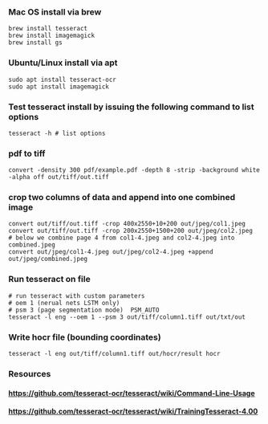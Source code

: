 
### Mac OS install via brew
```console
brew install tesseract
brew install imagemagick
brew install gs
```

### Ubuntu/Linux install via apt
```console
sudo apt install tesseract-ocr
sudo apt install imagemagick
```

### Test tesseract install by issuing the following command to list options
```console
tesseract -h # list options
```

### pdf to tiff
```console
convert -density 300 pdf/example.pdf -depth 8 -strip -background white -alpha off out/tiff/out.tiff
```

### crop two columns of data and append into one combined image
```console
convert out/tiff/out.tiff -crop 400x2550+10+200 out/jpeg/col1.jpeg
convert out/tiff/out.tiff -crop 200x2550+1500+200 out/jpeg/col2.jpeg
# below we combine page 4 from col1-4.jpeg and col2-4.jpeg into combined.jpeg
convert out/jpeg/col1-4.jpeg out/jpeg/col2-4.jpeg +append out/jpeg/combined.jpeg
```

### Run tesseract on file
```console
# run tesseract with custom parameters
# oem 1 (nerual nets LSTM only)
# psm 3 (page segmentation mode)  PSM_AUTO
tesseract -l eng --oem 1 --psm 3 out/tiff/column1.tiff out/txt/out
```

### Write hocr file (bounding coordinates)
```console
tesseract -l eng out/tiff/column1.tiff out/hocr/result hocr
```

### Resources
#### https://github.com/tesseract-ocr/tesseract/wiki/Command-Line-Usage
#### https://github.com/tesseract-ocr/tesseract/wiki/TrainingTesseract-4.00
